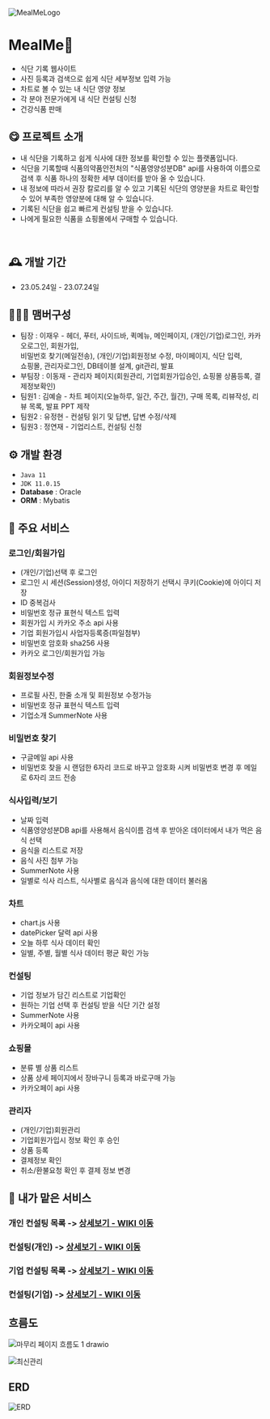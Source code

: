 

![MealMeLogo](https://github.com/higggu/mealme/assets/126428422/b333ceb9-0ecb-46dc-86d1-d9cac0529288)

# MealMe🍖
- 식단 기록 웹사이트
- 사진 등록과 검색으로 쉽게 식단 세부정보 입력 가능
- 차트로 볼 수 있는 내 식단 영양 정보
- 각 분야 전문가에게 내 식단 컨설팅 신청
- 건강식품 판매


## 😋 프로젝트 소개
- 내 식단을 기록하고 쉽게 식사에 대한 정보를 확인할 수 있는 플랫폼입니다.
- 식단을 기록할때 식품의약품안전처의 "식품영양성분DB" api를 사용하여 이름으로 검색 후 식품 하나의 정확한 세부 데이터를 받아 올 수 있습니다.
- 내 정보에 따라서 권장 칼로리를 알 수 있고 기록된 식단의 영양분을 차트로 확인할 수 있어 부족한 영양분에 대해 알 수 있습니다.
- 기록된 식단을 쉽고 빠르게 컨설팅 받을 수 있습니다.
- 나에게 필요한 식품을 쇼핑몰에서 구매할 수 있습니다.
<br>


## 🕰️ 개발 기간
* 23.05.24일 - 23.07.24일


## 🧑‍🤝‍🧑 맴버구성
 - 팀장   : 이재우 - 헤더, 푸터, 사이드바, 퀵메뉴, 메인페이지, (개인/기업)로그인, 카카오로그인, 회원가입,
            <br>비밀번호 찾기(메일전송), (개인/기업)회원정보 수정, 마이페이지, 식단 입력,
            <br>쇼핑몰, 관리자로그인, DB테이블 설계, git관리, 발표 
 - 부팀장 : 이동재 - 관리자 페이지(회원관리, 기업회원가입승인, 쇼핑몰 상품등록, 결제정보확인)
 - 팀원1  : 김예슬 - 차트 페이지(오늘하루, 일간, 주간, 월간), 구매 목록, 리뷰작성, 리뷰 목록, 발표 PPT 제작
 - 팀원2  : 유정현 - 컨설팅 읽기 및 답변, 답변 수정/삭제
 - 팀원3  : 정연재 - 기업리스트, 컨설팅 신청


## ⚙️ 개발 환경
- `Java 11`
- `JDK 11.0.15`
- **Database** : Oracle
- **ORM** : Mybatis



## 📌 주요 서비스
### 로그인/회원가입
- (개인/기업)선택 후 로그인
- 로그인 시 세션(Session)생성, 아이디 저장하기 선택시 쿠키(Cookie)에 아이디 저장
- ID 중복검사
- 비밀번호 정규 표현식 텍스트 입력
- 회원가입 시 카카오 주소 api 사용
- 기업 회원가입시 사업자등록증(파일첨부)
- 비밀번호 암호화 sha256 사용
- 카카오 로그인/회원가입 가능

### 회원정보수정
- 프로필 사진, 한줄 소개 및 회원정보 수정가능
- 비밀번호 정규 표현식 텍스트 입력
- 기업소개 SummerNote 사용

### 비밀번호 찾기
- 구글메일 api 사용
- 비밀번호 찾을 시 랜덤한 6자리 코드로 바꾸고 암호화 시켜 비밀번호 변경 후 메일로 6자리 코드 전송

### 식사입력/보기
- 날짜 입력
- 식품영양성분DB api를 사용해서 음식이름 검색 후 받아온 데이터에서 내가 먹은 음식 선택
- 음식을 리스트로 저장
- 음식 사진 첨부 가능
- SummerNote 사용
- 일별로 식사 리스트, 식사별로 음식과 음식에 대한 데이터 불러옴

### 차트
- chart.js 사용
- datePicker 달력 api 사용
- 오늘 하루 식사 데이터 확인
- 일별, 주별, 월별 식사 데이터 평균 확인 가능


### 컨설팅
- 기업 정보가 담긴 리스트로 기업확인
- 원하는 기업 선택 후 컨설팅 받을 식단 기간 설정
- SummerNote 사용
- 카카오페이 api 사용

### 쇼핑몰
- 분류 별 상품 리스트
- 상품 상세 페이지에서 장바구니 등록과 바로구매 가능
- 카카오페이 api 사용

### 관리자
- (개인/기업)회원관리
- 기업회원가입시 정보 확인 후 승인
- 상품 등록
- 결제정보 확인
- 취소/환불요청 확인 후 결제 정보 변경



 ## 📌 내가 맡은 서비스

### 개인 컨설팅 목록   ->   <a href="https://github.com/higggu/mealme/wiki/%EC%BB%A8%EC%84%A4%ED%8C%85-%EB%AA%A9%EB%A1%9D-(%EA%B0%9C%EC%9D%B8)" >상세보기 - WIKI 이동</a>

### 컨설팅(개인)     ->  <a href="" >상세보기 - WIKI 이동</a>

### 기업 컨설팅 목록     -> <a href="" >상세보기 - WIKI 이동</a>

### 컨설팅(기업)     -> <a href="" >상세보기 - WIKI 이동</a>




##  흐름도
![마무리 페이지 흐름도 1 drawio](https://github.com/higggu/higggu/assets/126428422/81aa92de-cc62-4342-a8c4-7ef6b8ecaedb)


![최신관리](https://github.com/higggu/higggu/assets/126428422/07e0b734-b310-40b1-a4a2-14158cc972dc)



## ERD
![ERD](https://github.com/higggu/higggu/assets/126428422/ac4a0bff-11a9-443e-9d7b-158675299618)
